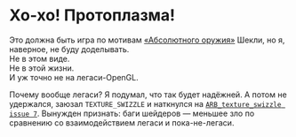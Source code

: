 # Хо-хо! Протоплазма!
Это должна быть игра по мотивам [«Абсолютного оружия»](http://rufina.narod.ru/Shekly/weapon.html) Шекли, но я, наверное, не буду доделывать.  
Не в этом виде.  
Не в этой жизни.  
И уж точно не на легаси-OpenGL.  

Почему вообще легаси? Я подумал, что так будет надёжней. А потом не удержался, заюзал `TEXTURE_SWIZZLE` и наткнулся на [`ARB_texture_swizzle issue 7`](https://www.opengl.org/registry/specs/ARB/texture_swizzle.txt). Вынужден признать: баги шейдеров — меньшее зло по сравнению со взаимодействием легаси и пока-не-легаси.